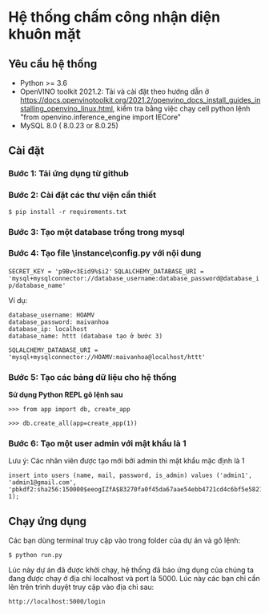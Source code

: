 # Hệ thống chấm công nhận diện khuôn mặt 

## Yêu cầu hệ thống

* Python >= 3.6
* OpenVINO toolkit 2021.2: Tải và cài đặt theo hướng dẫn ở https://docs.openvinotoolkit.org/2021.2/openvino_docs_install_guides_installing_openvino_linux.html, kiểm tra bằng việc chạy cell python lệnh "from openvino.inference_engine import IECore"
* MySQL 8.0 ( 8.0.23 or 8.0.25)

## Cài đặt

### Bước 1: Tải ứng dụng từ github

### Bước 2: Cài đặt các thư viện cần thiết

`$ pip install -r requirements.txt`
### Bước 3: Tạo một database trống trong mysql

### Bước 4: Tạo file \instance\config.py với nội dung
`SECRET_KEY = 'p9Bv<3Eid9%$i2'`
`SQLALCHEMY_DATABASE_URI = 'mysql+mysqlconnector://database_username:database_password@database_ip/database_name'`


Ví dụ:
```
database_username: HOAMV
database_password: maivanhoa
database_ip: localhost
database_name: httt (database tạo ở bước 3)

SQLALCHEMY_DATABASE_URI = 'mysql+mysqlconnector://HOAMV:maivanhoa@localhost/httt'
```

### Bước 5: Tạo các bảng  dữ liệu cho hệ thống

**Sử dụng Python REPL gõ lệnh sau**

`>>> from app import db, create_app`

`>>> db.create_all(app=create_app(1))`

### Bước 6: Tạo một user admin với mật khẩu là 1
Lưu ý: Các nhân viên được tạo mới bởi admin thì mật khẩu mặc định là 1
```
insert into users (name, mail, password, is_admin) values ('admin1', 'admin1@gmail.com', 'pbkdf2:sha256:150000$eeogIZfA$83270fa0f45da67aae54ebb4721cd4c6bf5e58218f876b760f9ff2eb41888ed3', 1);
```

## Chạy ứng dụng

Các bạn dùng terminal truy cập vào trong folder của dự án và gõ lệnh:

`$ python run.py`

Lúc này dự án đã được khởi chạy, hệ thống đã báo ứng dụng của chúng ta đang được chạy ở địa chỉ localhost và port là 5000. Lúc này các bạn chỉ cần lên trên trình duyệt truy cập vào địa chỉ sau:

`http://localhost:5000/login`
